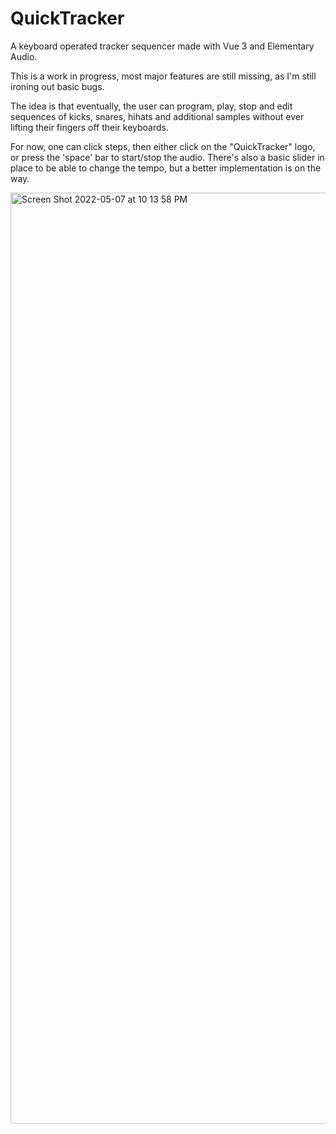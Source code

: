 # QuickTracker
A keyboard operated tracker sequencer made with Vue 3 and Elementary Audio.

This is a work in progress, most major features are still missing, as I'm still ironing out basic bugs.

The idea is that eventually, the user can program, play, stop and edit sequences of kicks, snares, hihats and additional samples without ever lifting their fingers off their keyboards.

For now, one can click steps, then either click on the "QuickTracker" logo, or press the 'space' bar to start/stop the audio. There's also a basic slider in place to be able to change the tempo, but a better implementation is on the way.

<img width="1490" alt="Screen Shot 2022-05-07 at 10 13 58 PM" src="https://user-images.githubusercontent.com/73052877/167270384-802d007f-f146-48c4-9904-9a1c7f3019de.png">
